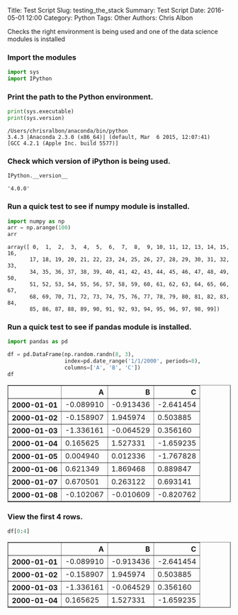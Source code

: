 Title: Test Script
Slug: testing_the_stack
Summary: Test Script
Date: 2016-05-01 12:00
Category: Python
Tags: Other
Authors: Chris Albon



Checks the right environment is being used and one of the data science modules is installed

### Import the modules


```python
import sys
import IPython
```

### Print the path to the Python environment.


```python
print(sys.executable)
print(sys.version)
```

    /Users/chrisralbon/anaconda/bin/python
    3.4.3 |Anaconda 2.3.0 (x86_64)| (default, Mar  6 2015, 12:07:41) 
    [GCC 4.2.1 (Apple Inc. build 5577)]


### Check which version of iPython is being used.


```python
IPython.__version__
```




    '4.0.0'



### Run a quick test to see if numpy module is installed.


```python
import numpy as np
arr = np.arange(100)
arr
```




    array([ 0,  1,  2,  3,  4,  5,  6,  7,  8,  9, 10, 11, 12, 13, 14, 15, 16,
           17, 18, 19, 20, 21, 22, 23, 24, 25, 26, 27, 28, 29, 30, 31, 32, 33,
           34, 35, 36, 37, 38, 39, 40, 41, 42, 43, 44, 45, 46, 47, 48, 49, 50,
           51, 52, 53, 54, 55, 56, 57, 58, 59, 60, 61, 62, 63, 64, 65, 66, 67,
           68, 69, 70, 71, 72, 73, 74, 75, 76, 77, 78, 79, 80, 81, 82, 83, 84,
           85, 86, 87, 88, 89, 90, 91, 92, 93, 94, 95, 96, 97, 98, 99])



### Run a quick test to see if pandas module is installed.


```python
import pandas as pd
```


```python
df = pd.DataFrame(np.random.randn(8, 3), 
                  index=pd.date_range('1/1/2000', periods=8), 
                  columns=['A', 'B', 'C'])
df
```




<div>
<table border="1" class="dataframe">
  <thead>
    <tr style="text-align: right;">
      <th></th>
      <th>A</th>
      <th>B</th>
      <th>C</th>
    </tr>
  </thead>
  <tbody>
    <tr>
      <th>2000-01-01</th>
      <td>-0.089910</td>
      <td>-0.913436</td>
      <td>-2.641454</td>
    </tr>
    <tr>
      <th>2000-01-02</th>
      <td>-0.158907</td>
      <td>1.945974</td>
      <td>0.503885</td>
    </tr>
    <tr>
      <th>2000-01-03</th>
      <td>-1.336161</td>
      <td>-0.064529</td>
      <td>0.356160</td>
    </tr>
    <tr>
      <th>2000-01-04</th>
      <td>0.165625</td>
      <td>1.527331</td>
      <td>-1.659235</td>
    </tr>
    <tr>
      <th>2000-01-05</th>
      <td>0.004940</td>
      <td>0.012336</td>
      <td>-1.767828</td>
    </tr>
    <tr>
      <th>2000-01-06</th>
      <td>0.621349</td>
      <td>1.869468</td>
      <td>0.889847</td>
    </tr>
    <tr>
      <th>2000-01-07</th>
      <td>0.670501</td>
      <td>0.263122</td>
      <td>0.693141</td>
    </tr>
    <tr>
      <th>2000-01-08</th>
      <td>-0.102067</td>
      <td>-0.010609</td>
      <td>-0.820762</td>
    </tr>
  </tbody>
</table>
</div>



### View the first 4 rows.


```python
df[0:4]
```




<div>
<table border="1" class="dataframe">
  <thead>
    <tr style="text-align: right;">
      <th></th>
      <th>A</th>
      <th>B</th>
      <th>C</th>
    </tr>
  </thead>
  <tbody>
    <tr>
      <th>2000-01-01</th>
      <td>-0.089910</td>
      <td>-0.913436</td>
      <td>-2.641454</td>
    </tr>
    <tr>
      <th>2000-01-02</th>
      <td>-0.158907</td>
      <td>1.945974</td>
      <td>0.503885</td>
    </tr>
    <tr>
      <th>2000-01-03</th>
      <td>-1.336161</td>
      <td>-0.064529</td>
      <td>0.356160</td>
    </tr>
    <tr>
      <th>2000-01-04</th>
      <td>0.165625</td>
      <td>1.527331</td>
      <td>-1.659235</td>
    </tr>
  </tbody>
</table>
</div>


